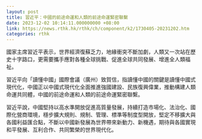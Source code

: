 ```yaml
---
layout: post
title: 習近平：中國的前途命運和人類的前途命運緊密聯繫
date: 2023-12-02 10:14:11.000000000 +08:00
link: https://news.rthk.hk/rthk/ch/component/k2/1730405-20231202.htm
categories: rthk
---
```


國家主席習近平表示，世界經濟復蘇乏力，地緣衝突不斷加劇，人類又一次站在歷史十字路口，更需要攜手應對各種全球挑戰、促進全球共同發展、增進全人類福祉。

習近平向「讀懂中國」國際會議（廣州）致賀信，指讀懂中國的關鍵是讀懂中國式現代化，中國正以中國式現代化全面推進強國建設、民族復興偉業，推動構建人類命運共同體，中國的前途命運和人類的前途命運緊密聯繫。

習近平說，中國堅持以高水準開放促進高質量發展，持續打造市場化、法治化、國際化營商環境，穩步擴大規則、規制、管理、標準等制度型開放，堅定不移擴大與各國利益匯合點，不斷以中國新發展為世界帶來新動力、新機遇，期待與各國實現和平發展、互利合作、共同繁榮的世界現代化。
